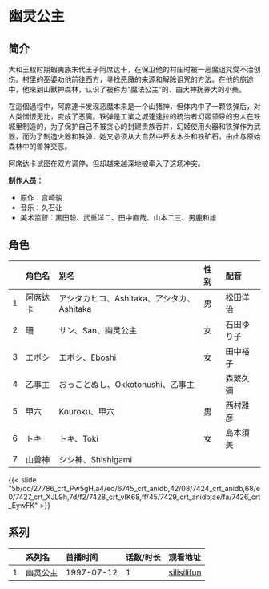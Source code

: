 # 幽灵公主


## 简介

大和王权时期蝦夷族末代王子阿席达卡，在保卫他的村庄时被一恶魔诅咒受不治创伤。村里的巫婆劝他前往西方，寻找恶魔的来源和解除诅咒的方法。在他的旅途中，他來到山獸神森林，认识了被称为“魔法公主”的、由犬神抚养大的小桑。

在這個過程中，阿席達卡发现恶魔本来是一个山猪神，但体内中了一颗铁弹后，对人类憎恨无比，变成了恶魔。铁弹是工業之城達達拉的統治者幻姬领导的穷人在铁城里制造的，为了保护自己不被贪心的封建贵族吞并，幻姬使用火器和铁弹作为武器，而为了制造火器和铁弹，她又必须从大自然中开发木头和铁矿石，由此与原始森林中的兽神交恶。

阿席达卡试图在双方调停，但却越来越深地被牵入了这场冲突。

**制作人员：**
- 原作：宫崎骏
- 音乐：久石让
- 美术监督：黑田聪、武重洋二、田中直哉、山本二三、男鹿和雄

## 角色

|     |   角色名   |   别名  | 性别 |  配音  |
|:--- |:------  |:----      |:---  |:--   |
| 1 | 阿席达卡 | アシタカヒコ、Ashitaka、アシタカ、Ashitaka | 男 | 松田洋治 |
| 2 | 珊 | サン、San、幽灵公主 | 女 | 石田ゆり子 |
| 3 | エボシ | エボシ、Eboshi | 女 | 田中裕子 |
| 4 | 乙事主 | おっことぬし、Okkotonushi、乙事主 |  | 森繁久彌 |
| 5 | 甲六 | Kouroku、甲六 | 男 | 西村雅彦 |
| 6 | トキ | トキ、Toki | 女 | 島本須美 |
| 7 | 山兽神 | シシ神、Shishigami |  |  |

{{< slide "5b/cd/27786_crt_Pw5gH,a4/ed/6745_crt_anidb,42/08/7424_crt_anidb,68/e0/7427_crt_XJL9h,7d/f2/7428_crt_vIK68,ff/45/7429_crt_anidb,ae/fa/7426_crt_EywFK" >}}

## 系列

|     | 系列名  | 首播时间       | 话数/时长 | 观看地址                                                   |
|:----|:-----|:-----------|:------|:-------------------------------------------------------|
| 1   | 幽灵公主 | 1997-07-12 | 1     | [silisilifun](https://www.silisilifun.com/vodplay/HT77777Z/2/1/) |



